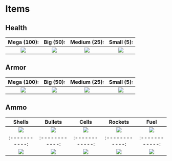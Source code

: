 Items
=====

Health
------

|Mega (100):  |  Big (50):   |Medium (25):  |  Small (5):  |  
|:-----------:|:------------:|:------------:|:------------:|
|![][h_mega]  |  ![][h_big]  |![][h_medium] |  ![][h_small]| 

[h_mega]: http://pics.nexuizninjaz.com/images/s92ftsza0q7r8daau47z.png
[h_big]: http://pics.nexuizninjaz.com/images/qxiffzan7xx91qj9x1.png
[h_medium]: http://pics.nexuizninjaz.com/images/mulmtdwq27dwh2zwrpa.png
[h_small]: http://pics.nexuizninjaz.com/images/91w9h1tomsbml5ukj8re.png

Armor
-----

|Mega (100):  |  Big (50):   |Medium (25):  |  Small (5):  |  
|:-----------:|:------------:|:------------:|:------------:|
|![][a_mega]  |  ![][a_big]  |![][a_medium] |  ![][a_small]| 

[a_mega]: http://pics.nexuizninjaz.com/images/havtb83g2yglb201q84t.png
[a_big]: http://pics.nexuizninjaz.com/images/jyi1aj1vx6rrrckx7zgt.png
[a_medium]: http://pics.nexuizninjaz.com/images/ijq1xmxw797e1klv1l.png
[a_small]: http://pics.nexuizninjaz.com/images/5zl9javsx6dasvom21gv.png


Ammo
----

|Shells  |  Bullets   |Cells  |  Rockets  |  Fuel |
|:-----------:|:------------:|:------------:|:------------:|:------------:|
|![][shells]  |  ![][bullets]  |![][cells] |  ![][rockets]| ![][fuel]
|:-----------:|:------------:|:------------:|:------------:|:------------:|
|![][shells_luma]  |  ![][bullets_luma]  |![][cells_luma] |  ![][rockets_luma]| ![][fuel_luma]

[shells]: http://pics.nexuizninjaz.com/images/q32119stqpps94ohxs.png
[bullets]: http://pics.nexuizninjaz.com/images/ryedjz1ljsdi0upidhz.png
[cells]: http://pics.nexuizninjaz.com/images/xj7eitmvqar0eya0b9h.png
[rockets]: http://pics.nexuizninjaz.com/images/rltbq9d2v2ao425q20he.png
[fuel]: http://pics.nexuizninjaz.com/images/05moogdlts8nce1f677.png

[shells_luma]: http://pics.nexuizninjaz.com/images/8zuasyijthfo9qnjh236.png
[bullets_luma]: http://pics.nexuizninjaz.com/images/if6j7j62k3ycagfdss4n.png
[cells_luma]: http://pics.nexuizninjaz.com/images/nbk02sbuc9jfo6570pbk.png
[rockets_luma]: http://pics.nexuizninjaz.com/images/wci2civtjylb4pejoe9b.png
[fuel_luma]: http://pics.nexuizninjaz.com/images/r48z28t4z42sp003ch2r.png
